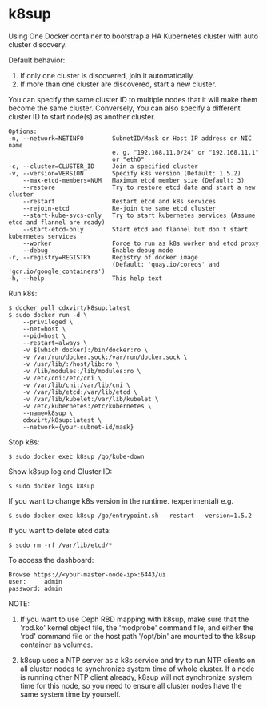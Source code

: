 # k8sup

Using One Docker container to bootstrap a HA Kubernetes cluster with auto cluster discovery.

Default behavior:
1. If only one cluster is discovered, join it automatically.
2. If more than one cluster are discovered, start a new cluster.

You can specify the same cluster ID to multiple nodes that it will make them become the same cluster. Conversely, You can also specify a different cluster ID to start node(s) as another cluster.

```
Options:
-n, --network=NETINFO        SubnetID/Mask or Host IP address or NIC name
                             e. g. "192.168.11.0/24" or "192.168.11.1"
                             or "eth0"
-c, --cluster=CLUSTER_ID     Join a specified cluster
-v, --version=VERSION        Specify k8s version (Default: 1.5.2)
    --max-etcd-members=NUM   Maximum etcd member size (Default: 3)
    --restore                Try to restore etcd data and start a new cluster
    --restart                Restart etcd and k8s services
    --rejoin-etcd            Re-join the same etcd cluster
    --start-kube-svcs-only   Try to start kubernetes services (Assume etcd and flannel are ready)
    --start-etcd-only        Start etcd and flannel but don't start kubernetes services
    --worker                 Force to run as k8s worker and etcd proxy
    --debug                  Enable debug mode
-r, --registry=REGISTRY      Registry of docker image
                             (Default: 'quay.io/coreos' and 'gcr.io/google_containers')
-h, --help                   This help text
```

Run k8s:
```
$ docker pull cdxvirt/k8sup:latest
$ sudo docker run -d \
    --privileged \
    --net=host \
    --pid=host \
    --restart=always \
    -v $(which docker):/bin/docker:ro \
    -v /var/run/docker.sock:/var/run/docker.sock \
    -v /usr/lib/:/host/lib:ro \
    -v /lib/modules:/lib/modules:ro \
    -v /etc/cni:/etc/cni \
    -v /var/lib/cni:/var/lib/cni \
    -v /var/lib/etcd:/var/lib/etcd \
    -v /var/lib/kubelet:/var/lib/kubelet \
    -v /etc/kubernetes:/etc/kubernetes \
    --name=k8sup \
    cdxvirt/k8sup:latest \
    --network={your-subnet-id/mask}
```

Stop k8s:
```
$ sudo docker exec k8sup /go/kube-down
```

Show k8sup log and Cluster ID:
```
$ sudo docker logs k8sup
```

If you want to change k8s version in the runtime. (experimental)
e.g.
```
$ sudo docker exec k8sup /go/entrypoint.sh --restart --version=1.5.2
```

If you want to delete etcd data:
```
$ sudo rm -rf /var/lib/etcd/*
```

To access the dashboard:
```
Browse https://<your-master-node-ip>:6443/ui
user:     admin
password: admin
```

NOTE:
1. If you want to use Ceph RBD mapping with k8sup, make sure that the 'rbd.ko' kernel object file, the 'modprobe' command file, and either the 'rbd' command file or the host path '/opt/bin' are mounted to the k8sup container as volumes.

2. k8sup uses a NTP server as a k8s service and try to run NTP clients on all cluster nodes to synchronize system time of whole cluster. If a node is running other NTP client already, k8sup will not synchronize system time for this node, so you need to ensure all cluster nodes have the same system time by yourself.
